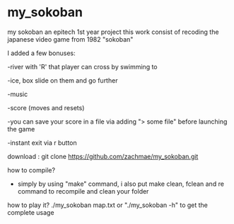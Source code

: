 # my_sokoban
my sokoban an epitech 1st year project
this work consist of recoding the  japanese video game from 1982 "sokoban"

I added a few bonuses:

-river with 'R' that player can cross by swimming to

-ice, box slide on them and go further

-music

-score (moves and resets)

-you can save your score in a file via adding "> some file" before launching the game

-instant exit via r button

download :
git clone https://github.com/zachmae/my_sokoban.git

how to compile?
- simply by using "make" command, i also put make clean, fclean and re command to recompile and clean your folder

how to play it?
./my_sokoban map.txt
or
"./my_sokoban -h" to get the complete usage
